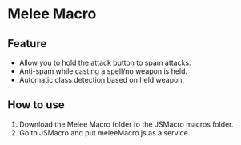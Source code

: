 # Melee Macro
## Feature
- Allow you to hold the attack button to spam attacks.
- Anti-spam while casting a spell/no weapon is held.
- Automatic class detection based on held weapon.
## How to use
1. Download the Melee Macro folder to the JSMacro macros folder.
2. Go to JSMacro and put meleeMacro.js as a service.
